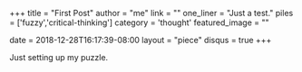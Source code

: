 +++
title     		 = "First Post"
author    		 = "me"
link 					 = ""
one_liner 		 = "Just a test."
piles 				 = ['fuzzy','critical-thinking']
category  		 = 'thought'
featured_image = ""

date 					 = 2018-12-28T16:17:39-08:00
layout 				 = "piece"
disqus 				 = true
+++
 
Just setting up my puzzle.